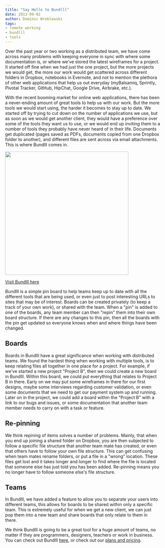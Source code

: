 ```yaml
---
title: "Say Hello to Bundlll"
date: 2013-09-02
author: Dominic Wroblewski
tags:
- remote working
- bundlll
- tools
---
```


Over the past year or two working as a distributed team, we have come across many problems with keeping everyone in sync with where some documentation is, or where we've stored the latest wireframes for a project. It started off fine when we had just the one project, but the more projects we would get, the more our work would get scattered across different folders in Dropbox, notebooks in Evernote, and not to mention the plethora of other web applications that help us out everyday (myBalsamiq, Sprintly, Pivotal Tracker, GitHub, HipChat, Google Drive, Airbrake, etc.).

With the recent booming market for online web applications, there has been a never-ending amount of great tools to help us with our work. But the more tools we would start using, the harder it becomes to stay up to date. We started off by trying to cut down on the number of applications we use, but as soon as we would get another client, they would have a preference over some of the tools they want us to use, or we would end up inviting them to a number of tools they probably have never heard of in their life. Documents get duplicated (pages saved as PDFs, documents copied from one Dropbox folder to another), and different files are sent across via email attachments. This is where Bundlll comes in.

<a href="/blog/bundlll/bundlll-screenshot.png"><img width="400" src="/blog/bundlll/bundlll-screenshot.png" /></a>

[Visit Bundlll here](http://bundlll.com)

Bundlll is a simple pin board to help teams keep up to date with all the different tools that are being used, or even just to post interesting URLs to sites that may be of interest. Boards can be created privately (to keep a track of your own work), or shared with the team. When a "pin" is added to one of the boards, any team member can then "repin" them into their own board structure. If there are any changes to this pin, then all the boards with the pin get updated so everyone knows when and where things have been changed.

## Boards

Boards in Bundlll have a great significance when working with distributed teams. We found the hardest thing when working with multiple tools, is to keep relating files all together in one place for a project. For example, if we've started a new project "Project B", then we could create a new board in Bundlll. Within this board, we could put everything that relates to Project B in there. Early on we may put some wireframes in there for our first designs, maybe some interviews regarding customer validation, or even some documents that we need to get our payment system up and running. Later on in the project, we could add a board within the "Project B" with a link to our bugs and issues, or some documentation that another team member needs to carry on with a task or feature.

## Re-pinning

We think repining of items solves a number of problems. Mainly, that when you end up joining a shared folder on Dropbox, you are then subjected to follow a specific file structure that another team mate has created, or even that others have to follow your own file structure. This can get confusing when team mates rename folders, or put a file in a "wrong" location. These files get lost and it takes longer and longer to find where the file is located that someone else has just told you has been added. Re-pinning means you no longer have to follow someone else's file structure.

## Teams

In Bundlll, we have added a feature to allow you to separate your users into different teams, this allows for boards to be shared within only a specific team. This is extremely useful for when we get a new client, we can just pop them into a new team and share boards that only relate to them in there.

We think Bundlll is going to be a great tool for a huge amount of teams, no matter if they are programmers, designers, teachers or work in business. You can check out Bundlll [here](http://bundlll.com), or check out our [plans and pricing](http://bundlll.com/pricing).
